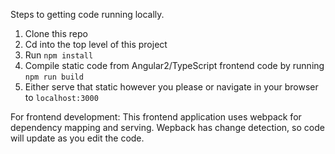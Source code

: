 Steps to getting code running locally.
1. Clone this repo
2. Cd into the top level of this project
3. Run `npm install`
4. Compile static code from Angular2/TypeScript frontend code by running `npm run build`
5. Either serve that static however you please or navigate in your browser to `localhost:3000`

For frontend development:
This frontend application uses webpack for dependency mapping and serving.  Wepback has change detection, so code will
update as you edit the code.
